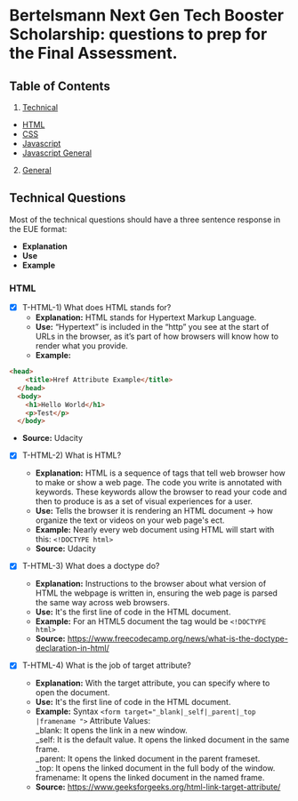 
# Bertelsmann Next Gen Tech Booster Scholarship: questions to prep for the Final Assessment.

## Table of Contents

1.  [Technical](#technical-questions)
   - [HTML](#html)
   - [CSS](#css)
   - [Javascript](#javascript)
   - [Javascript General](#javascript-general)

2. [General](#general-questions)

## Technical Questions

Most of the technical questions should have a three sentence response in the EUE format:

- **Explanation**
- **Use**
- **Example**

### HTML

- [x] T-HTML-1) What does HTML stands for?
  - **Explanation:** HTML stands for Hypertext Markup Language.
  - **Use:** “Hypertext” is included in the “http” you see at the start of URLs in the browser, as it’s part of how browsers will know how to render what you provide.
  - **Example:** 
```html
<head>
    <title>Href Attribute Example</title>
  </head>
  <body>
    <h1>Hello World</h1>
    <p>Test</p>
  </body>
```
  - **Source:** Udacity

- [x] T-HTML-2) What is HTML?
  - **Explanation:** HTML is a sequence of tags that tell web browser how to make or show a web page. The code you write is annotated with keywords. These keywords allow the browser to read your code and then to produce is as a set of visual experiences for a user.
  - **Use:** Tells the browser it is rendering an HTML document -> how organize the text or videos on your web page's ect.
  - **Example:** Nearly every web document using HTML will start with this: `<!DOCTYPE html>`
  - **Source:** Udacity

- [x] T-HTML-3) What does a doctype do?
  - **Explanation:** Instructions to the browser about what version of HTML the webpage is written in, ensuring the web page is parsed the same way across web browsers.
  - **Use:** It's the first line of code in the HTML document.
  - **Example:** For an HTML5 document the tag would be `<!DOCTYPE html>`
  - **Source:** https://www.freecodecamp.org/news/what-is-the-doctype-declaration-in-html/

- [x] T-HTML-4) What is the job of target attribute?
  - **Explanation:** With the target attribute, you can specify where to open the document.
  - **Use:** It's the first line of code in the HTML document.
  - **Example:** Syntax `<form target="_blank|_self|_parent|_top |framename ">`
Attribute Values:
    </br>_blank: It opens the link in a new window.
    </br>_self: It is the default value. It opens the linked document in the same frame.
    </br>_parent: It opens the linked document in the parent frameset.
    </br>_top: It opens the linked document in the full body of the window.
    framename: It opens the linked document in the named frame.
  - **Source:** https://www.geeksforgeeks.org/html-link-target-attribute/


